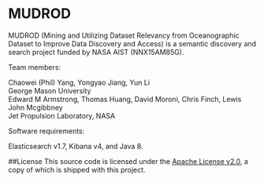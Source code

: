# MUDROD

MUDROD (Mining and Utilizing Dataset Relevancy from Oceanographic Dataset to Improve Data Discovery and Access) is a semantic discovery and search project funded by NASA AIST (NNX15AM85G).

Team members:

Chaowei (Phil) Yang, Yongyao Jiang, Yun Li<br/>George Mason University<br/>
Edward M Armstrong, Thomas Huang, David Moroni, Chris Finch, Lewis John Mcgibbney<br/>Jet Propulsion Laboratory, NASA

Software requirements: 

Elasticsearch v1.7, Kibana v4, and Java 8.

##License
This source code is licensed under the [Apache License v2.0](http://www.apache.org/licenses/LICENSE-2.0), a
copy of which is shipped with this project.

